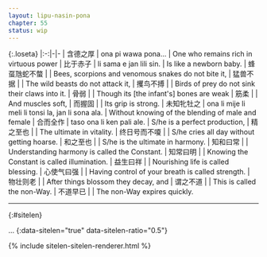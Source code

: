```yaml
---
layout: lipu-nasin-pona
chapter: 55
status: wip
---
```


{:.loseta}
|:-:|-|-
| 含德之厚     | ona pi wawa pona...           | One who remains rich in virtuous power
| 比于赤子     | li sama e jan lili sin.       | Is like a newborn baby.
| 蜂虿虺蛇不螫 |                               | Bees, scorpions and venomous snakes do not bite it,
| 猛兽不据     |                               | The wild beasts do not attack it,
| 攫鸟不搏     |                               | Birds of prey do not sink their claws into it.
| 骨弱         |                               | Though its [the infant's] bones are weak
| 筋柔         |                               | And muscles soft,
| 而握固       |                               | Its grip is strong.
| 未知牝牡之   | ona li mije li meli li tonsi la, jan li sona ala. | Without knowing of the blending of male and female
| 合而全作     | taso ona li ken pali ale.                         | S/he is a perfect production,
| 精之至也     |                                                   | The ultimate in vitality.
| 终日号而不嗄 |                               | S/he cries all day without getting hoarse.
| 和之至也     |                               | S/he is the ultimate in harmony.
| 知和曰常     |                               | Understanding harmony is called the Constant.
| 知常曰明     |                               | Knowing the Constant is called illumination.
| 益生曰祥     |                               | Nourishing life is called blessing.
| 心使气曰强   |                               | Having control of your breath is called strength.
| 物壮则老     |                               | After things blossom they decay, and
| 谓之不道     |                               | This is called the non-Way.
| 不道早已     |                               | The non-Way expires quickly.

-------
{:#sitelen}

...
{:data-sitelen="true" data-sitelen-ratio="0.5"}

{% include sitelen-sitelen-renderer.html %}
